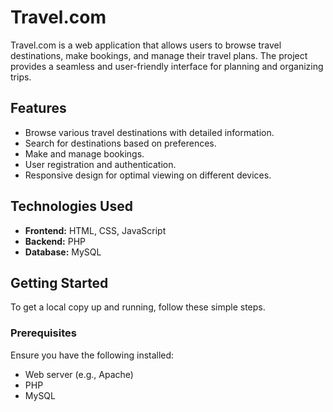 # Travel.com

Travel.com is a web application that allows users to browse travel destinations, make bookings, and manage their travel plans. The project provides a seamless and user-friendly interface for planning and organizing trips.

## Features

- Browse various travel destinations with detailed information.
- Search for destinations based on preferences.
- Make and manage bookings.
- User registration and authentication.
- Responsive design for optimal viewing on different devices.

## Technologies Used

- **Frontend:** HTML, CSS, JavaScript
- **Backend:** PHP
- **Database:** MySQL

## Getting Started

To get a local copy up and running, follow these simple steps.

### Prerequisites

Ensure you have the following installed:

- Web server (e.g., Apache)
- PHP
- MySQL

